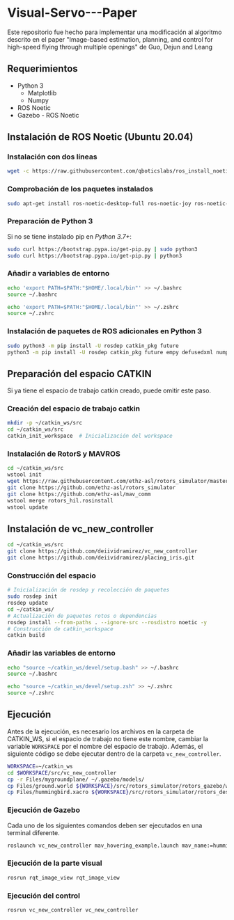 # Visual-Servo---Paper
Este repositorio fue hecho para implementar una modificación al algoritmo descrito en el paper "Image-based estimation, planning, and control for high-speed flying through multiple openings" de Guo, Dejun and Leang

## Requerimientos

* Python 3
  * Matplotlib
  * Numpy
* ROS Noetic
* Gazebo - ROS Noetic

## Instalación de ROS Noetic (Ubuntu 20.04)

### Instalación con dos líneas

~~~ bash
wget -c https://raw.githubusercontent.com/qboticslabs/ros_install_noetic/master/ros_install_noetic.sh && chmod +x ./ros_install_noetic.sh && ./ros_install_noetic.sh
~~~

### Comprobación de los paquetes instalados

~~~ bash
sudo apt-get install ros-noetic-desktop-full ros-noetic-joy ros-noetic-octomap-ros ros-noetic-mavlink protobuf-compiler libgoogle-glog-dev ros-noetic-control-toolbox python3-wstool python3-catkin-tools
~~~

### Preparación de Python 3

Si no se tiene instalado pip en *Python 3.7+*:

~~~ bash
sudo curl https://bootstrap.pypa.io/get-pip.py | sudo python3
sudo curl https://bootstrap.pypa.io/get-pip.py | python3
~~~

### Añadir a variables de entorno
~~~bash
echo 'export PATH=$PATH:"$HOME/.local/bin"' >> ~/.bashrc
source ~/.bashrc
~~~

~~~zsh
echo 'export PATH=$PATH:"$HOME/.local/bin"' >> ~/.zshrc
source ~/.zshrc
~~~

### Instalación de paquetes de ROS adicionales en Python 3
  
~~~ bash
sudo python3 -m pip install -U rosdep catkin_pkg future
python3 -m pip install -U rosdep catkin_pkg future empy defusedxml numpy matplotlib imageio opencv-python
~~~

## Preparación del espacio CATKIN

Si ya tiene el espacio de trabajo catkin creado, puede omitir este paso.

### Creación del espacio de trabajo catkin

```bash
mkdir -p ~/catkin_ws/src
cd ~/catkin_ws/src
catkin_init_workspace  # Inicialización del workspace
```

### Instalación de RotorS y MAVROS

```bash
cd ~/catkin_ws/src
wstool init
wget https://raw.githubusercontent.com/ethz-asl/rotors_simulator/master/rotors_hil.rosinstall
git clone https://github.com/ethz-asl/rotors_simulator
git clone https://github.com/ethz-asl/mav_comm
wstool merge rotors_hil.rosinstall
wstool update
```

## Instalación de vc_new_controller

```bash
cd ~/catkin_ws/src
git clone https://github.com/deiividramirez/vc_new_controller
git clone https://github.com/deiividramirez/placing_iris.git
```

### Construcción del espacio

```bash
# Inicialización de rosdep y recolección de paquetes
sudo rosdep init
rosdep update
cd ~/catkin_ws/
# Actualización de paquetes rotos o dependencias
rosdep install --from-paths . --ignore-src --rosdistro noetic -y
# Construcción de catkin_workspace
catkin build
``` 

### Añadir las variables de entorno

```bash
echo "source ~/catkin_ws/devel/setup.bash" >> ~/.bashrc
source ~/.bashrc
```

```zsh
echo "source ~/catkin_ws/devel/setup.zsh" >> ~/.zshrc
source ~/.zshrc
```

## Ejecución

Antes de la ejecución, es necesario los archivos en la carpeta de CATKIN_WS, si el espacio de trabajo no tiene este nombre, cambiar la variable `WORKSPACE` por el nombre del espacio de trabajo. Además, el siguiente código se debe ejecutar dentro de la carpeta `vc_new_controller`.

```bash
WORKSPACE=~/catkin_ws
cd $WORKSPACE/src/vc_new_controller
cp -r Files/mygroundplane/ ~/.gazebo/models/
cp Files/ground.world ${WORKSPACE}/src/rotors_simulator/rotors_gazebo/worlds/
cp Files/hummingbird.xacro ${WORKSPACE}/src/rotors_simulator/rotors_description/urdf/hummingbird.xacro
```

### Ejecución de Gazebo

Cada uno de los siguientes comandos deben ser ejecutados en una terminal diferente.

```bash
roslaunch vc_new_controller mav_hovering_example.launch mav_name:=hummingbird  world_name:=ground
```

### Ejecución de la parte visual

```bash
rosrun rqt_image_view rqt_image_view           
```

### Ejecución del control

```bash
rosrun vc_new_controller vc_new_controller
```


<!-- 1. Se ejecuta vc_new_controller.launch
2. Este mismo ejecuta de primeras: chaumette.cpp (línea 159)
3. Este ejecuta internamente a compute_descriptors.cpp (línea 14)
4. Después camera_norm.cpp (línea 27)
5. interaction_Mat.cpp (Línea 37)
6. Moore_Penrose_PInv.cpp (Línea 42)
7. Se actualiza los valores de velocidad, se integran y se publican en el dron
control uav ros robots formation formation-control dron cube-formation -->
